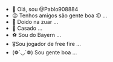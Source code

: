 - 👋 Olá, sou @Pablo908884
- 😉 Tenhos amigos são gente boa :D ...
- 🤪 Doido na zuar ...
- 💍 Casado ...
- ⚽ Sou do Bayern ...
- 🎖️Sou jogador de free fire ...
- (❁´◡`❁) Sou gente boa ...

<!---
Pablo908884/Pablo908884 is a ✨ special ✨ repository because its `README.md` (this file) appears on your GitHub profile.
You can click the Preview link to take a look at your changes.
--->
